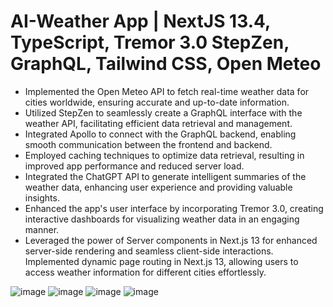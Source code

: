 # AI-Weather App | NextJS 13.4, TypeScript, Tremor 3.0 StepZen, GraphQL, Tailwind CSS, Open Meteo	
-	Implemented the Open Meteo API to fetch real-time weather data for cities worldwide, ensuring accurate and up-to-date information.
-	Utilized StepZen to seamlessly create a GraphQL interface with the weather API, facilitating efficient data retrieval and management.
-	Integrated Apollo to connect with the GraphQL backend, enabling smooth communication between the frontend and backend.
-	Employed caching techniques to optimize data retrieval, resulting in improved app performance and reduced server load.
-	Integrated the ChatGPT API to generate intelligent summaries of the weather data, enhancing user experience and providing valuable insights.
-	Enhanced the app's user interface by incorporating Tremor 3.0, creating interactive dashboards for visualizing weather data in an engaging manner.
-	Leveraged the power of Server components in Next.js 13 for enhanced server-side rendering and seamless client-side interactions. Implemented dynamic page routing in Next.js 13, allowing users to access weather information for different cities effortlessly.


![image](https://github.com/Atulaya123/gpt-dashboard-weather-app/assets/115982827/bdd037fd-5eb0-4547-9622-d362ec349558)
![image](https://github.com/Atulaya123/gpt-dashboard-weather-app/assets/115982827/ef9ef07a-fc00-43a7-a9b0-1dc3961d851d)
![image](https://github.com/Atulaya123/gpt-dashboard-weather-app/assets/115982827/236c227b-81f8-47d0-8a33-c010a2e7ac33)
![image](https://github.com/Atulaya123/gpt-dashboard-weather-app/assets/115982827/84f8ac1f-244d-4850-90e9-55761d1bfe50)



